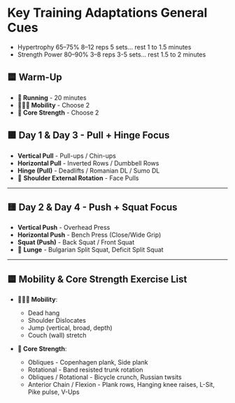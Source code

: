 # Key Training Adaptations General Cues 

* Hypertrophy	65–75%	8–12 reps 5 sets… rest 1 to 1.5 minutes
* Strength Power	80–90%	3–8 reps 3-5 sets… rest 1.5 to 2 minutes

## 🟦 Warm-Up

* **🏃 Running** - 20 minutes
* **🤸🏼‍♂️ Mobility** - Choose 2
* **🧗 Core Strength** - Choose 2

## 🟩 Day 1 & Day 3 - Pull + Hinge Focus

* **Vertical Pull** - Pull-ups / Chin-ups
* **Horizontal Pull** - Inverted Rows / Dumbbell Rows
* **Hinge (Pull)** - Deadlifts / Romanian DL / Sumo DL
* 🍒 **Shoulder External Rotation** - Face Pulls

---

## 🟨 Day 2 & Day 4 - Push + Squat Focus

* **Vertical Push** - Overhead Press
* **Horizontal Push** - Bench Press (Close/Wide Grip)
* **Squat (Push)** - Back Squat / Front Squat
* 🍒 **Lunge** - Bulgarian Split Squat, Deficit Split Squat

---

## 🟦 Mobility & Core Strength Exercise List

* **🤸🏼‍♂️ Mobility**:
  * Dead hang
  * Shoulder Dislocates
  * Jump (vertical, broad, depth)
  * Couch (wall) stretch

* **🧗 Core Strength**:
  * Obliques - Copenhagen plank, Side plank
  * Rotational - Band resisted trunk rotation
  * Obliques / Rotational - Bicycle crunch, Russian twsits
  * Anterior Chain / Flexion - Plank rows, Hanging knee raises, L-Sit, Pike pulse, V-Ups
